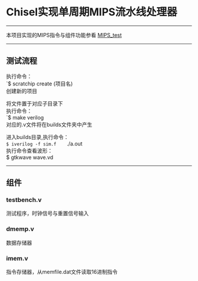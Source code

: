 # Chisel实现单周期MIPS流水线处理器
---
本项目实现的MIPS指令与组件功能参看 [MIPS_test](https://github.com/leihksk/MIPS_test)


---
## 测试流程
 执行命令：   
	`$ scratchip create (项目名)   
 创建新的项目   
 
 将文件置于对应子目录下   
 执行命令：   
	`$ make verilog   
 对应的.v文件将在builds文件夹中产生   
 
 进入builds目录,执行命令：   
	`$ iverilog -f sim.f   
	`./a.out   
 执行命令查看波形：   
	$ gtkwave wave.vd

---
## 组件

### testbench.v
测试程序，时钟信号与重置信号输入

### dmemp.v
数据存储器

### imem.v
指令存储器，从memfile.dat文件读取16进制指令